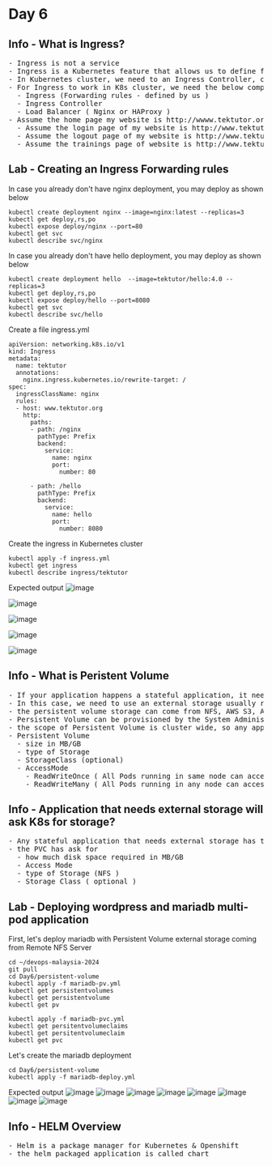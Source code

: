# Day 6

## Info - What is Ingress?
<pre>
- Ingress is not a service
- Ingress is a Kubernetes feature that allows us to define forwarding rules
- In Kubernetes cluster, we need to an Ingress Controller, can be Nginx Ingress Controller or HAProxy Ingress Controller
- For Ingress to work in K8s cluster, we need the below components in K8s cluster
  - Ingress (Forwarding rules - defined by us )
  - Ingress Controller
  - Load Balancer ( Nginx or HAProxy )
- Assume the home page my website is http://wwww.tektutor.org
  - Assume the login page of my website is http://www.tektutor.org/login
  - Assume the logout page of my website is http://www.tektutor.org/logout
  - Assume the trainings page of website is http://www.tektutor.org/trainings
</pre>

## Lab - Creating an Ingress Forwarding rules
In case you already don't have nginx deployment, you may deploy as shown below
```
kubectl create deployment nginx --image=nginx:latest --replicas=3
kubectl get deploy,rs,po
kubectl expose deploy/nginx --port=80
kubectl get svc
kubectl describe svc/nginx
```

In case you already don't have hello deployment, you may deploy as shown below
```
kubectl create deployment hello  --image=tektutor/hello:4.0 --replicas=3
kubectl get deploy,rs,po
kubectl expose deploy/hello --port=8080
kubectl get svc
kubectl describe svc/hello
```

Create a file ingress.yml
```
apiVersion: networking.k8s.io/v1
kind: Ingress
metadata:
  name: tektutor
  annotations:
    nginx.ingress.kubernetes.io/rewrite-target: /
spec:
  ingressClassName: nginx
  rules:
  - host: www.tektutor.org
    http:
      paths:
      - path: /nginx
        pathType: Prefix
        backend:
          service:
            name: nginx
            port:
              number: 80

      - path: /hello
        pathType: Prefix
        backend:
          service:
            name: hello 
            port:
              number: 8080
```

Create the ingress in Kubernetes cluster
```
kubectl apply -f ingress.yml
kubectl get ingress
kubectl describe ingress/tektutor
```

Expected output
![image](https://github.com/tektutor/devops-malaysia-2024/assets/12674043/ff73a367-645a-4171-873a-a6eb9036b5b9)

![image](https://github.com/tektutor/devops-malaysia-2024/assets/12674043/ccb75211-93a2-4699-86bc-ed139f6b6575)

![image](https://github.com/tektutor/devops-malaysia-2024/assets/12674043/41b396b9-0d77-4632-8c4e-a25e4e383008)

![image](https://github.com/tektutor/devops-malaysia-2024/assets/12674043/46d8a2aa-9058-4544-b297-ad2214734c87)

![image](https://github.com/tektutor/devops-malaysia-2024/assets/12674043/631fe285-c0cc-42b6-be95-f1acbcc19683)

## Info - What is Peristent Volume
<pre>
- If your application happens a stateful application, it needs to persistent the data beyond the lifetime of the Pod containers
- In this case, we need to use an external storage usually referred in Kubernetes/Openshift as Persistent Volume (PV)
- the persistent volume storage can come from NFS, AWS S3, AWS EBS, Azure Storage
- Persistent Volume can be provisioned by the System Administrator either manually or using Storage Class dynamically
- the scope of Persistent Volume is cluster wide, so any application running in the cluster on anyname can claim the Persistent Volume if the below criteria matches
- Persistent Volume
  - size in MB/GB
  - type of Storage
  - StorageClass (optional)
  - AccessMode
    - ReadWriteOnce ( All Pods running in same node can access the PV )
    - ReadWriteMany ( All Pods running in any node can access the PV )
</pre>  

## Info - Application that needs external storage will ask K8s for storage?
<pre>
- Any stateful application that needs external storage has to request the K8s/Openshift cluster by defining a Persistent Volume Claim(PVC)
- the PVC has ask for 
  - how much disk space required in MB/GB
  - Access Mode
  - type of Storage (NFS )
  - Storage Class ( optional )
</pre>  

## Lab - Deploying wordpress and mariadb multi-pod application
First, let's deploy mariadb with Persistent Volume external storage coming from Remote NFS Server
```
cd ~/devops-malaysia-2024
git pull
cd Day6/persistent-volume
kubectl apply -f mariadb-pv.yml
kubectl get persistentvolumes
kubectl get persistentvolume
kubectl get pv

kubectl apply -f mariadb-pvc.yml
kubectl get persitentvolumeclaims
kubectl get persitentvolumeclaim
kubectl get pvc
```

Let's create the mariadb deployment
```
cd Day6/persistent-volume
kubectl apply -f mariadb-deploy.yml
```

Expected output
![image](https://github.com/tektutor/devops-malaysia-2024/assets/12674043/e6547b63-6fbb-47b6-82ee-497f4abc4b1e)
![image](https://github.com/tektutor/devops-malaysia-2024/assets/12674043/8f63eedd-3d9f-4c67-903e-6f1bd03c4b74)
![image](https://github.com/tektutor/devops-malaysia-2024/assets/12674043/59bd2833-c04b-44fd-9a0f-307b1926ec4d)
![image](https://github.com/tektutor/devops-malaysia-2024/assets/12674043/f2119b1a-b312-452e-a20b-c2d4daf30982)
![image](https://github.com/tektutor/devops-malaysia-2024/assets/12674043/f633ca12-a1d2-4194-aec2-33d4861ab67f)
![image](https://github.com/tektutor/devops-malaysia-2024/assets/12674043/b6aa9eec-ffa3-4a0c-a467-af3a02e23942)
![image](https://github.com/tektutor/devops-malaysia-2024/assets/12674043/7957564c-88a6-4157-b9d2-c95bab51a320)
![image](https://github.com/tektutor/devops-malaysia-2024/assets/12674043/9f53b296-dd15-4948-a457-0698475e2da3)

## Info - HELM Overview
<pre>
- Helm is a package manager for Kubernetes & Openshift
- the helm packaged application is called chart
</pre>

